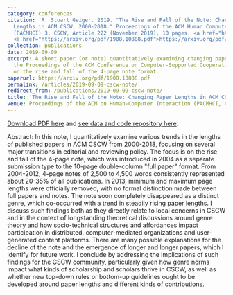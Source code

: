 ```yaml
---
category: conferences
citation: 'R. Stuart Geiger. 2019. "The Rise and Fall of the Note: Changing Paper
  Lengths in ACM CSCW, 2000-2018." Proceedings of the ACM Human Computer Interaction
  (PACMHCI) 3, CSCW, Article 222 (November 2019), 10 pages. <a href="https://doi.org/10.1145/3359324">https://doi.org/10.1145/3359324</a>
  <a href="https://arxiv.org/pdf/1908.10808.pdf">https://arxiv.org/pdf/1908.10808.pdf</a>'
collection: publications
date: 2019-09-09
excerpt: A short paper (or note) quantitatively examining changing paper lengths in
  the Proceedings of the ACM Conference on Computer-Supported Cooperative Work, focusing
  on the rise and fall of the 4-page note format.
paperurl: https://arxiv.org/pdf/1908.10808.pdf
permalink: /articles/2019-09-09-cscw-note/
redirect_from: /publications/2019-09-09-cscw-note/
title: 'The Rise and Fall of the Note: Changing Paper Lengths in ACM CSCW, 2000-2018'
venue: Proceedings of the ACM on Human-Computer Interaction (PACMHCI, CSCW 2019)
---
```


<a href="https://arxiv.org/pdf/1908.10808.pdf">Download PDF here</a> and <a href="https://github.com/staeiou/cscw19-paper-lengths">see data and code repository here</a>.

Abstract: In this note, I quantitatively examine various trends in the lengths of published papers in ACM CSCW from 2000-2018, focusing on several major transitions in editorial and reviewing policy. The focus is on the rise and fall of the 4-page note, which was introduced in 2004 as a separate submission type to the 10-page double-column "full paper" format. From 2004-2012, 4-page notes of 2,500 to 4,500 words consistently represented about 20-35% of all publications. In 2013, minimum and maximum page lengths were officially removed, with no formal distinction made between full papers and notes. The note soon completely disappeared as a distinct genre, which co-occurred with a trend in steadily rising paper lengths. I discuss such findings both as they directly relate to local concerns in CSCW and in the context of longstanding theoretical discussions around genre theory and how socio-technical structures and affordances impact participation in distributed, computer-mediated organizations and user-generated content platforms. There are many possible explanations for the decline of the note and the emergence of longer and longer papers, which I identify for future work. I conclude by addressing the implications of such findings for the CSCW community, particularly given how genre norms impact what kinds of scholarship and scholars thrive in CSCW, as well as whether new top-down rules or bottom-up guidelines ought to be developed around paper lengths and different kinds of contributions.